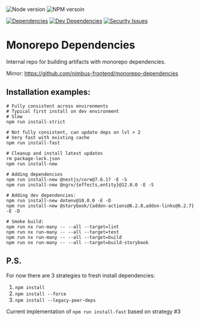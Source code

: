 ![Node version][node-img]
![NPM versoin][npm-img]

[![Dependencies][deps-img]][snyk-url]
[![Dev Dependencies][dev-deps-img]][snyk-url]
[![Security Issues][security-img]][snyk-url]

[npm-img]: https://img.shields.io/badge/npm-7.13.0-brightgreen
[node-img]: https://img.shields.io/badge/node-16.3.0-brightgreen
[snyk-url]: https://snyk.io/test/github/nimbus-frontend/monorepo-dependencies
[deps-img]: https://status.david-dm.org/gh/nimbus-frontend/monorepo-dependencies.svg?ref=master
[dev-deps-img]: https://status.david-dm.org/gh/nimbus-frontend/monorepo-dependencies.svg?ref=master&type=dev
[security-img]: https://snyk.io/test/github/nimbus-frontend/monorepo-dependencies/badge.svg

# Monorepo Dependencies 

Internal repo for building artifacts with monorepo dependencies.

Mirror: https://github.com/nimbus-frontend/monorepo-dependencies

## Installation examples:

```shell
# Fully consistent across environments
# Typical first install on dev environment
# Slow
npm run install-strict
```

```shell
# Not fully consistent, can update deps on lvl > 2
# Very fast with existing cache
npm run install-fast
```

```shell
# Cleanup and install latest updates
rm package-lock.json
npm run install-new
```

```shell
# Adding dependencies
npm run install-new @nestjs/core@7.6.17 -E -S
npm run install-new @ngrx/{effects,entity}@12.0.0 -E -S
```

```shell
# Adding dev dependencies:
npm run install-new dotenv@10.0.0 -E -D
npm run install-new @storybook/{addon-actions@6.2.8,addon-links@6.2.7} -E -D
```

```shell
# Smoke build:
npm run nx run-many -- --all --target=lint
npm run nx run-many -- --all --target=test
npm run nx run-many -- --all --target=build
npm run nx run-many -- --all --target=build-storybook
```

## P.S.

For now there are 3 strategies to fresh install dependencies:
1. `npm install`
2. `npm install --force`
3. `npm install --legacy-peer-deps`

Current implementation of `npm run install-fast` based on strategy #3
